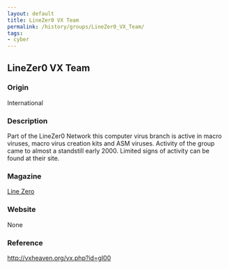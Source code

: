 ```yaml
---
layout: default
title: LineZer0 VX Team
permalink: /history/groups/LineZer0_VX_Team/
tags:
- cyber
---
```


## LineZer0 VX Team

### Origin
International

### Description
Part of the LineZer0 Network this computer virus branch is active in macro viruses, macro virus creation kits and ASM viruses. Activity of the group came to almost a standstill early 2000. Limited signs of activity can be found at their site.

### Magazine
[Line Zero](http://vxheaven.org/vx.php?id=zl01)

### Website
None

### Reference
http://vxheaven.org/vx.php?id=gl00
